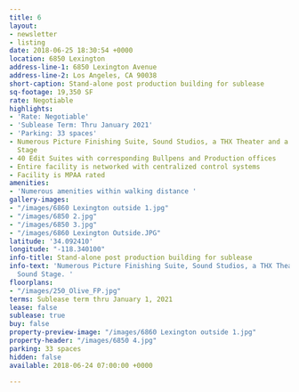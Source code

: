 ```yaml
---
title: 6
layout:
- newsletter
- listing
date: 2018-06-25 18:30:54 +0000
location: 6850 Lexington
address-line-1: 6850 Lexington Avenue
address-line-2: Los Angeles, CA 90038
short-caption: Stand-alone post production building for sublease
sq-footage: 19,350 SF
rate: Negotiable
highlights:
- 'Rate: Negotiable'
- 'Sublease Term: Thru January 2021'
- 'Parking: 33 spaces'
- Numerous Picture Finishing Suite, Sound Studios, a THX Theater and a Green Sound
  Stage
- 40 Edit Suites with corresponding Bullpens and Production offices
- Entire facility is networked with centralized control systems
- Facility is MPAA rated
amenities:
- 'Numerous amenities within walking distance '
gallery-images:
- "/images/6860 Lexington outside 1.jpg"
- "/images/6850 2.jpg"
- "/images/6850 3.jpg"
- "/images/6860 Lexington Outside.JPG"
latitude: '34.092410'
longitude: "-118.340100"
info-title: Stand-alone post production building for sublease
info-text: 'Numerous Picture Finishing Suite, Sound Studios, a THX Theater and a Green
  Sound Stage. '
floorplans:
- "/images/250_Olive_FP.jpg"
terms: Sublease term thru January 1, 2021
lease: false
sublease: true
buy: false
property-preview-image: "/images/6860 Lexington outside 1.jpg"
property-header: "/images/6850 4.jpg"
parking: 33 spaces
hidden: false
available: 2018-06-24 07:00:00 +0000

---
```

